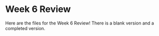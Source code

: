 # Week 6 Review

Here are the files for the Week 6 Review! There is a blank version and a completed version.